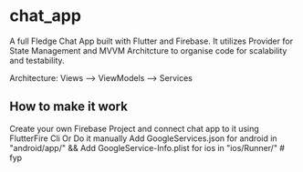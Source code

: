 # chat_app

A full Fledge Chat App built with Flutter and Firebase. It utilizes Provider for State Management and MVVM Architcture to organise code for scalability and testability.

Architecture: Views --> ViewModels --> Services

## How to make it work

Create your own Firebase Project and connect chat app to it using FlutterFire Cli
Or Do it manually
Add GoogleServices.json for android in "android/app/" && Add GoogleService-Info.plist for ios in "ios/Runner/"
#   f y p  
 